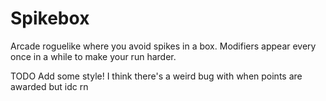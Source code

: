 # Spikebox

Arcade roguelike where you avoid spikes in a box. Modifiers appear every once in
a while to make your run harder.

TODO
Add some style!
I think there's a weird bug with when points are awarded but idc rn
